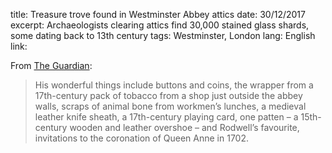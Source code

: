 title: Treasure trove found in Westminster Abbey attics
date: 30/12/2017
excerpt: Archaeologists clearing attics find 30,000 stained glass shards, some dating back to 13th century
tags: Westminster, London
lang: English
link: 


From [The Guardian](https://www.theguardian.com/science/2017/dec/27/westminster-abbey-attics-archaeologists-treasure-trove-stained-glass?CMP=Share_iOSApp_Other):

> His wonderful things include buttons and coins, the wrapper from a 17th-century pack of tobacco from a shop just outside the abbey walls, scraps of animal bone from workmen’s lunches, a medieval leather knife sheath, a 17th-century playing card, one patten – a 15th-century wooden and leather overshoe – and Rodwell’s favourite, invitations to the coronation of Queen Anne in 1702.

